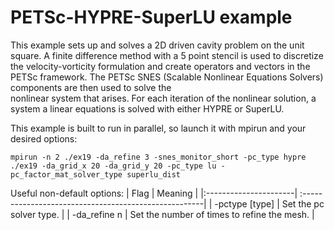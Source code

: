# PETSc-HYPRE-SuperLU example
This example sets up and solves a 2D driven cavity problem on the unit square.  A finite
difference method with a 5 point stencil is used to discretize the velocity-vorticity 
formulation and create operators and vectors in the PETSc framework.  The PETSc 
SNES (Scalable Nonlinear Equations Solvers) components are then used to solve the  
nonlinear system that arises.  For each iteration of the nonlinear solution, a system 
a linear equations is solved with either HYPRE or SuperLU.

This example is built to run in parallel, so launch it with mpirun and your desired options:
```
mpirun -n 2 ./ex19 -da_refine 3 -snes_monitor_short -pc_type hypre
./ex19 -da_grid_x 20 -da_grid_y 20 -pc_type lu -pc_factor_mat_solver_type superlu_dist
```

Useful non-default options:
|   Flag                | Meaning                                               |
|:----------------------| :-----------------------------------------------------|
| -pctype [type]        | Set the pc solver type.                               |
| -da_refine n          | Set the number of times to refine the mesh.           |